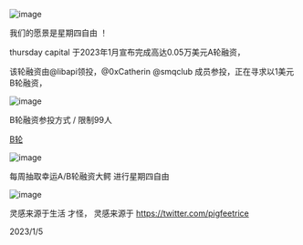 ![image](https://user-images.githubusercontent.com/26118314/210809367-1bd17414-3bc5-432a-a9b4-95219ca5889b.png)



我们的愿景是星期四自由 ！

thursday capital 于2023年1月宣布完成高达0.05万美元A轮融资，

该轮融资由@libapi领投，@0xCatherin @smqclub 成员参投，正在寻求以1美元B轮融资，

![image](https://user-images.githubusercontent.com/26118314/210798642-24d02394-95e3-43a0-a106-40bd11d9eb0b.png)


B轮融资参投方式 / 限制99人

[B轮](https://app.syndicate.io/clubs/0x10002930C1C1Ba65d38999956DB0e5A8eB95F8cB?chain=polygon)

![image](https://user-images.githubusercontent.com/26118314/210803093-c92c3441-632d-4a88-82f2-75996b46e77e.png)

每周抽取幸运A/B轮融资大鳄 进行星期四自由  

![image](https://user-images.githubusercontent.com/26118314/210807740-80f80e46-8dd8-48f5-809f-ea064abcd610.png)


灵感来源于生活 才怪， 灵感来源于 https://twitter.com/pigfeetrice

2023/1/5
